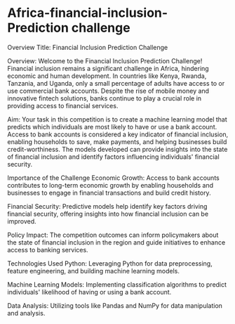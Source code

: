 # Africa-financial-inclusion-Prediction challenge
Overview
Title: Financial Inclusion Prediction Challenge

Overview: Welcome to the Financial Inclusion Prediction Challenge! Financial inclusion remains a significant challenge in Africa, hindering economic and human development. In countries like Kenya, Rwanda, Tanzania, and Uganda, only a small percentage of adults have access to or use commercial bank accounts. Despite the rise of mobile money and innovative fintech solutions, banks continue to play a crucial role in providing access to financial services.

Aim: Your task in this competition is to create a machine learning model that predicts which individuals are most likely to have or use a bank account. Access to bank accounts is considered a key indicator of financial inclusion, enabling households to save, make payments, and helping businesses build credit-worthiness. The models developed can provide insights into the state of financial inclusion and identify factors influencing individuals' financial security.

Importance of the Challenge
Economic Growth: Access to bank accounts contributes to long-term economic growth by enabling households and businesses to engage in financial transactions and build credit history.

Financial Security: Predictive models help identify key factors driving financial security, offering insights into how financial inclusion can be improved.

Policy Impact: The competition outcomes can inform policymakers about the state of financial inclusion in the region and guide initiatives to enhance access to banking services.

Technologies Used
Python: Leveraging Python for data preprocessing, feature engineering, and building machine learning models.

Machine Learning Models: Implementing classification algorithms to predict individuals' likelihood of having or using a bank account.

Data Analysis: Utilizing tools like Pandas and NumPy for data manipulation and analysis.
